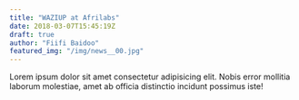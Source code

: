 ```yaml
---
title: "WAZIUP at Afrilabs"
date: 2018-03-07T15:45:19Z
draft: true
author: "Fiifi Baidoo"
featured_img: "/img/news__00.jpg"
---
```

Lorem ipsum dolor sit amet consectetur adipisicing elit. Nobis error mollitia laborum molestiae, amet ab officia distinctio incidunt possimus iste!

